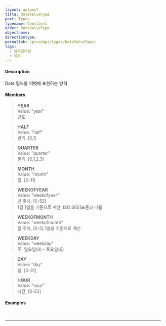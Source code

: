 ```yaml
---
layout: apipost
title: DateValueType
part: Types
typename: Constants
order: DateValueType
objectname: 
directiontype: 
permalink: /pivotApi/types/DateValueType/
tags:
  - 날짜값타입
  - 날짜
---
```


#### Description

Date 필드를 피벗에 표현하는 방식

#### Members

> **YEAR**   
> Value: "year"  
> 년도     

> **HALF**  
> Value: "half"   
> 반기, [0,1]     

> **QUARTER**  
> Value: "quarter"    
> 분기, [0,1,2,3]    

> **MONTH**  
> Value: "month"    
> 월, [0-11]      

> **WEEKOFYEAR**  
> Value: "weekofyear"    
> 년 주차, [0-52]  
> 1월 1일을 기준으로 계산, ISO 8601표준과 다름    

> **WEEKOFMONTH**  
> Value: "weekofmonth"    
> 월 주차, [0-5] 
> 1일을 기준으로 계산    

> **WEEKDAY**  
> Value: "weekday"    
> 주, 일요일(0) - 토요일(6)    

> **DAY**  
> Value: "day"    
> 일, [0-31]    

> **HOUR**  
> Value: "hour"    
> 시간, [0-23]    


#### Examples   

<pre class="prettyprint">

</pre>

---

